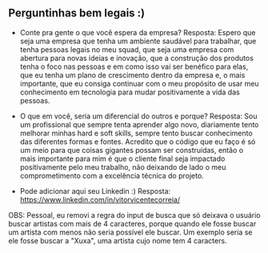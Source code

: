 ## Perguntinhas bem legais :)

- Conte pra gente o que você espera da empresa?
  Resposta: Espero que seja uma empresa que tenha um ambiente saudável para trabalhar, que tenha pessoas legais no meu squad, que seja uma empresa com abertura para novas ideias e inovação, que a construção dos produtos tenha o foco nas pessoas e em como isso vai ser benéfico para elas, que eu tenha um plano de crescimento dentro da empresa e, o mais importante, que eu consiga continuar com o meu propósito de usar meu conhecimento em tecnologia para mudar positivamente a vida das pessoas.

- O que em você, seria um diferencial do outros e porque?
  Resposta: Sou um profissional que sempre tenta aprender algo novo, diariamente tento melhorar minhas hard e soft skills, sempre tento buscar conhecimento das diferentes formas e fontes. Acredito que o código que eu faço é só um meio para que coisas gigantes possam ser construídas, então o mais importante para mim é que o cliente final seja impactado positivamente pelo meu trabalho, não deixando de lado o meu comprometimento com a excelência técnica do projeto.

- Pode adicionar aqui seu Linkedin :)
  Resposta: https://www.linkedin.com/in/vitorvicentecorreia/

OBS: Pessoal, eu removi a regra do input de busca que só deixava o usuário buscar artistas com mais de 4 caracteres, porque quando ele fosse buscar um artista com menos não seria possível ele buscar.
Um exemplo seria se ele fosse buscar a "Xuxa", uma artista cujo nome tem 4 caracters.
